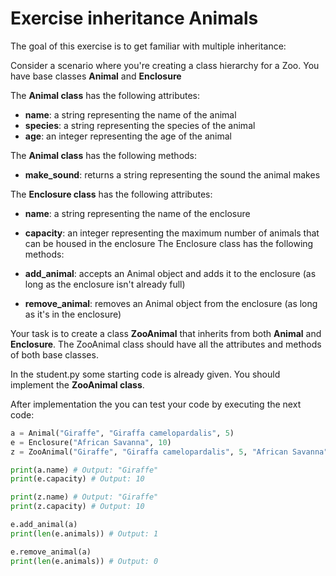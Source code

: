 # Exercise inheritance Animals
The goal of this exercise is to get familiar with multiple inheritance:

Consider a scenario where you're creating a class hierarchy for a Zoo. You have base classes **Animal** and **Enclosure**

The **Animal class** has the following attributes:

- **name**: a string representing the name of the animal
- **species**: a string representing the species of the animal
- **age**: an integer representing the age of the animal

The **Animal class** has the following methods:

- **make_sound**: returns a string representing the sound the animal makes

The **Enclosure class** has the following attributes:

- **name**: a string representing the name of the enclosure
- **capacity**: an integer representing the maximum number of animals that can be housed in the enclosure
The Enclosure class has the following methods:

- **add_animal**: accepts an Animal object and adds it to the enclosure (as long as the enclosure isn't already full)
- **remove_animal**: removes an Animal object from the enclosure (as long as it's in the enclosure)

Your task is to create a class **ZooAnimal** that inherits from both **Animal** and **Enclosure**. The ZooAnimal class should have all the attributes and methods of both base classes.

In the student.py some starting code is already given. You should implement the **ZooAnimal class**.

After implementation the you can test your code by executing the next code:
```python 
a = Animal("Giraffe", "Giraffa camelopardalis", 5)
e = Enclosure("African Savanna", 10)
z = ZooAnimal("Giraffe", "Giraffa camelopardalis", 5, "African Savanna", 10)

print(a.name) # Output: "Giraffe"
print(e.capacity) # Output: 10

print(z.name) # Output: "Giraffe"
print(z.capacity) # Output: 10

e.add_animal(a)
print(len(e.animals)) # Output: 1

e.remove_animal(a)
print(len(e.animals)) # Output: 0

